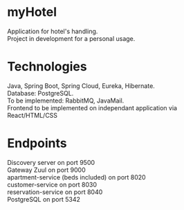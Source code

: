 # myHotel

Application for hotel's handling.  
Project in development for a personal usage.

# Technologies

Java, Spring Boot, Spring Cloud, Eureka, Hibernate.  
Database: PostgreSQL.  
To be implemented: RabbitMQ, JavaMail.  
Frontend to be implemented on independant application via React/HTML/CSS

# Endpoints

Discovery server on port 9500  
Gateway Zuul on port 9000  
apartment-service (beds included) on port 8020  
customer-service on port 8030  
reservation-service on port 8040  
PostgreSQL on port 5342  

